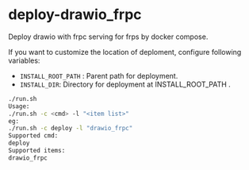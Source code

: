 # deploy-drawio_frpc
Deploy drawio with frpc serving for frps by docker compose.

If you want to customize the location of deploment, configure following variables:

* `INSTALL_ROOT_PATH` :  Parent path for deployment.
* `INSTALL_DIR`: Directory for deployment at INSTALL_ROOT_PATH .

```bash
./run.sh 
Usage:
./run.sh -c <cmd> -l "<item list>"
eg:
./run.sh -c deploy -l "drawio_frpc"
Supported cmd:
deploy
Supported items:
drawio_frpc
```

